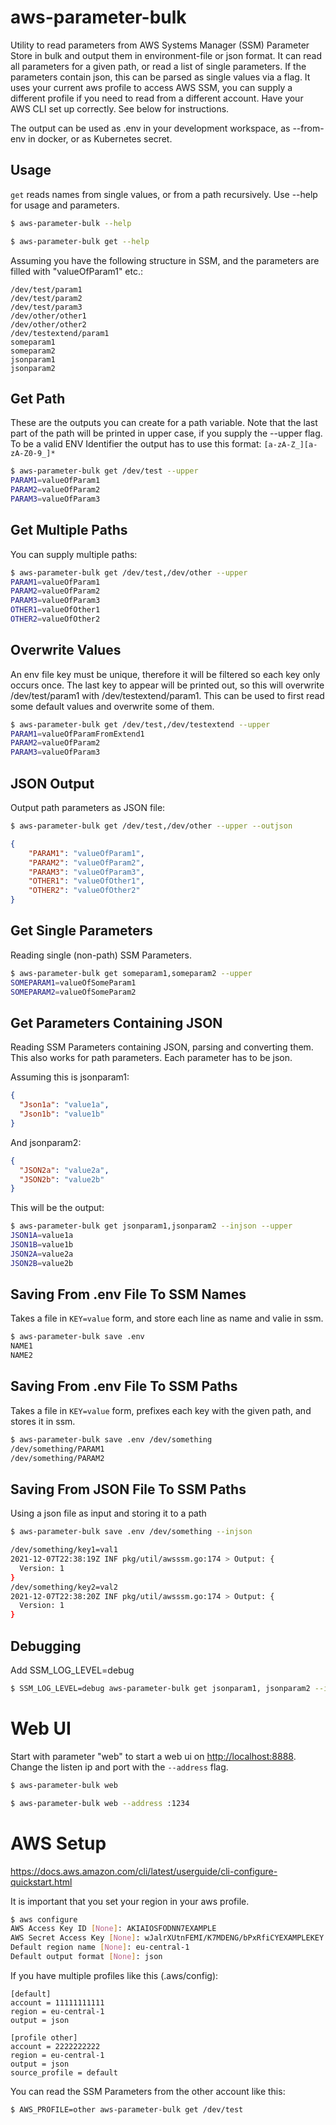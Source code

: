 # aws-parameter-bulk

Utility to read parameters from AWS Systems Manager (SSM) Parameter Store in bulk and output them in environment-file or json format.
It can read all parameters for a given path, or read a list of single parameters. If the parameters contain json, this can be parsed as single values via a flag. 
It uses your current aws profile to access AWS SSM,
you can supply a different profile if you need to read from a different account.
Have your AWS CLI set up correctly. See below for instructions.


The output can be used as .env in your development workspace, as --from-env in docker, or as Kubernetes secret.

## Usage

`get` reads names from single values, or from a path recursively.
Use --help for usage and parameters.

````bash
$ aws-parameter-bulk --help

$ aws-parameter-bulk get --help
````


Assuming you have the following structure in SSM,
and the parameters are filled with "valueOfParam1" etc.:  

````
/dev/test/param1
/dev/test/param2
/dev/test/param3
/dev/other/other1
/dev/other/other2
/dev/testextend/param1
someparam1
someparam2
jsonparam1
jsonparam2
````

## Get Path

These are the outputs you can create for a path variable.
Note that the last part of the path will be printed in upper case, if you supply the --upper flag.
To be a valid ENV Identifier the output has to use this format: `[a-zA-Z_][a-zA-Z0-9_]*`


````bash
$ aws-parameter-bulk get /dev/test --upper
PARAM1=valueOfParam1
PARAM2=valueOfParam2
PARAM3=valueOfParam3
````

## Get Multiple Paths

You can supply multiple paths:

````bash
$ aws-parameter-bulk get /dev/test,/dev/other --upper
PARAM1=valueOfParam1
PARAM2=valueOfParam2
PARAM3=valueOfParam3
OTHER1=valueOfOther1
OTHER2=valueOfOther2
````

## Overwrite Values

An env file key must be unique, therefore it will be filtered so each key only occurs once.
The last key to appear will be printed out, so this will overwrite /dev/test/param1 with /dev/testextend/param1.
This can be used to first read some default values and overwrite some of them.

````bash
$ aws-parameter-bulk get /dev/test,/dev/testextend --upper
PARAM1=valueOfParamFromExtend1
PARAM2=valueOfParam2
PARAM3=valueOfParam3
````

## JSON Output

Output path parameters as JSON file:

````bash
$ aws-parameter-bulk get /dev/test,/dev/other --upper --outjson
````
````json
{
    "PARAM1": "valueOfParam1",
    "PARAM2": "valueOfParam2",
    "PARAM3": "valueOfParam3",
    "OTHER1": "valueOfOther1",
    "OTHER2": "valueOfOther2"
}
````

## Get Single Parameters

Reading single (non-path) SSM Parameters.

````bash
$ aws-parameter-bulk get someparam1,someparam2 --upper
SOMEPARAM1=valueOfSomeParam1
SOMEPARAM2=valueOfSomeParam2
````

## Get Parameters Containing JSON

Reading SSM Parameters containing JSON, parsing and converting them. This also works for path parameters. Each parameter has to be json. 

Assuming this is jsonparam1:
````json
{
  "Json1a": "value1a",
  "Json1b": "value1b"
}
````
And jsonparam2:
````json
{
  "JSON2a": "value2a",
  "JSON2b": "value2b"
}
````

This will be the output:
````bash
$ aws-parameter-bulk get jsonparam1,jsonparam2 --injson --upper
JSON1A=value1a
JSON1B=value1b
JSON2A=value2a
JSON2B=value2b
````

## Saving From .env File To SSM Names

Takes a file in `KEY=value` form, and store each line as name and valie in ssm.

````bash
$ aws-parameter-bulk save .env
NAME1
NAME2
````


## Saving From .env File To SSM Paths

Takes a file in `KEY=value` form, prefixes each key with the given path, and stores it in ssm. 

````bash
$ aws-parameter-bulk save .env /dev/something
/dev/something/PARAM1
/dev/something/PARAM2
````

## Saving From JSON File To SSM Paths

Using a json file as input and storing it to a path

````bash
$ aws-parameter-bulk save .env /dev/something --injson

/dev/something/key1=val1
2021-12-07T22:38:19Z INF pkg/util/awsssm.go:174 > Output: {
  Version: 1
}
/dev/something/key2=val2
2021-12-07T22:38:20Z INF pkg/util/awsssm.go:174 > Output: {
  Version: 1
}
````

## Debugging

Add SSM_LOG_LEVEL=debug

````bash
$ SSM_LOG_LEVEL=debug aws-parameter-bulk get jsonparam1, jsonparam2 --injson --upper
````

# Web UI

Start with parameter "web" to start a web ui on [http://localhost:8888](http://localhost:8888).
Change the listen ip and port with the `--address` flag.

````bash
$ aws-parameter-bulk web

$ aws-parameter-bulk web --address :1234
````


# AWS Setup

https://docs.aws.amazon.com/cli/latest/userguide/cli-configure-quickstart.html

It is important that you set your region in your aws profile.

````bash
$ aws configure
AWS Access Key ID [None]: AKIAIOSFODNN7EXAMPLE
AWS Secret Access Key [None]: wJalrXUtnFEMI/K7MDENG/bPxRfiCYEXAMPLEKEY
Default region name [None]: eu-central-1
Default output format [None]: json
````

If you have multiple profiles like this (.aws/config):

````
[default]
account = 11111111111
region = eu-central-1
output = json

[profile other]
account = 2222222222
region = eu-central-1
output = json
source_profile = default
````

You can read the SSM Parameters from the other account like this:

````bash
$ AWS_PROFILE=other aws-parameter-bulk get /dev/test
````
